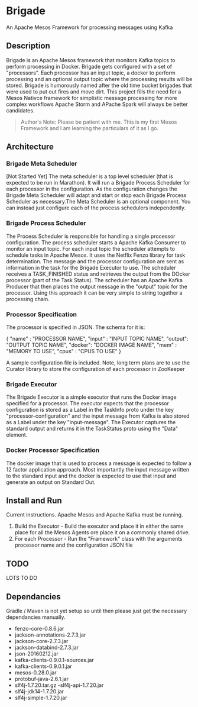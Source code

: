 # Brigade
An Apache Mesos Framework for processing messages using Kafka

## Description
Brigade is an Apache Mesos framework that monitors Kafka topics to perform processing in Docker. Brigade gets configured with a set of "processors". Each processor has an input topic, a docker to perform processing and an optional output topic where the processing results will be stored. Brigade is humorously named after the old time bucket brigades that were used to put out fires and move dirt. This project fills the need for a Mesos Nativce framework for simplistic message processing for more complex workflows Apache Storm and APache Spark will always be better candidates.

> Author's Note: Please be patient with me. This is my first Mesos Framework and I am learning the particulars of it as I go.

## Architecture

### Brigade Meta Scheduler
[Not Started Yet] The meta scheduler is a top level scheduler (that is expected to be run in Marathon). It will run a Brigade Process Scheduler for each processor in the configuration. As the configuration changes the Brigade Meta Scheduler will adapt and start or stop each Brigade Process Scheduler as necessary.The Meta Scheduler is an optional component. You can instead just configure each of the process schedulers independently.

### Brigade Process Scheduler
The Process Scheduler is responsible for handling a single processor configuration. The process scheduler starts a Apache Kafka Consumer to monitor an input topic. For each input topic the scheduler attempts to schedule tasks in Apache Mesos. It uses the Netflix Fenzo library for task determination. The message and the processor configuration are sent as information in the task for the Brigade Executor to use. The scheduler receives a TASK_FINISHED status and retrieves the output from the DOcker processor (part of the Task Status). The scheduler has an Apache Kafka Producer that then places the output message in the "output" topic for the processor. Using this approach it can be very simple to string together a processing chain.

### Processor Specification
The processor is specified in JSON. The schema for it is:

{
	"name"  : 	"PROCESSOR NAME",
	"input" :	"INPUT TOPIC NAME",
	"output":   "OUTPUT TOPIC NAME",
	"docker":   "DOCKER IMAGE NAME",
	"mem"	:	"MEMORY TO USE",
	"cpus"  :	"CPUS TO USE"
}

A sample configuration file is included. Note, long term plans are to use the Curator library to store the configuration of each processor in ZooKeeper

### Brigade Executor
The Brigade Executor is a simple executor that runs the Docker image specified for a processor. The executor expects that the processor configuration is stored as a Label in the TaskInfo proto under the key "processor-configuration" and the input message from Kafka is also stored as a Label under the key "input-message". The Executor captures the standard output and returns it in the TaskStatus proto using the "Data" element.

### Docker Processor Specification
The docker image that is used to process a message is expected to follow a 12 factor application approach. Most importantly the input message written to the standard input and the docker is expected to use that input and generate an output on Standard Out.  

## Install and Run
Current instructions. Apache Mesos and Apache Kafka must be running. 

1. Build the Executor - Build the executor and place it in either the same place for all the Mesos Agents ore place it on a commonly shared drive.
2. For each Processor - Run the "Framework" class with the arguments processor name and the configuration JSON file

## TODO
LOTS TO DO

## Dependancies

Gradle / Maven is not yet setup so until then please just get the necessary dependancies manually.

- fenzo-core-0.8.6.jar
- jackson-annotations-2.7.3.jar
- jackson-core-2.7.3.jar
- jackson-databind-2.7.3.jar
- json-20160212.jar
- kafka-clients-0.9.0.1-sources.jar
- kafka-clients-0.9.0.1.jar
- mesos-0.28.0.jar
- protobuf-java-2.6.1.jar
- slf4j-1.7.20.tar.gz
 -slf4j-api-1.7.20.jar
- slf4j-jdk14-1.7.20.jar
- slf4j-simple-1.7.20.jar




